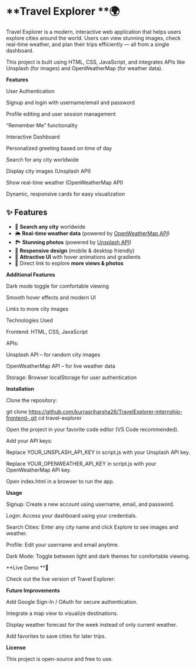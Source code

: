 # **Travel Explorer **🌍

Travel Explorer is a modern, interactive web application that helps users explore cities around the world. Users can view stunning images, check real-time weather, and plan their trips efficiently — all from a single dashboard.

This project is built using HTML, CSS, JavaScript, and integrates APIs like Unsplash (for images) and OpenWeatherMap (for weather data).

**Features**

User Authentication

Signup and login with username/email and password

Profile editing and user session management

“Remember Me” functionality

Interactive Dashboard

Personalized greeting based on time of day

Search for any city worldwide

Display city images (Unsplash API)

Show real-time weather (OpenWeatherMap API)

Dynamic, responsive cards for easy visualization
## ✨ Features
- 🔎 **Search any city** worldwide
- 🌦️ **Real-time weather data** (powered by [OpenWeatherMap API](https://openweathermap.org/))
- 🏞️ **Stunning photos** (powered by [Unsplash API](https://unsplash.com/developers))
- 📱 **Responsive design** (mobile & desktop friendly)
- 🎨 **Attractive UI** with hover animations and gradients
- 📌 Direct link to explore **more views & photos**

**Additional Features**

Dark mode toggle for comfortable viewing

Smooth hover effects and modern UI

Links to more city images

Technologies Used

Frontend: HTML, CSS, JavaScript

APIs:

Unsplash API
 – for random city images

OpenWeatherMap API
 – for live weather data

Storage: Browser localStorage for user authentication

**Installation**

Clone the repository:

git clone https://github.com/kurrasriharsha26/TravelExplorer-internship-frontend-.git
cd travel-explorer


Open the project in your favorite code editor (VS Code recommended).

Add your API keys:

Replace YOUR_UNSPLASH_API_KEY in script.js with your Unsplash API key.

Replace YOUR_OPENWEATHER_API_KEY in script.js with your OpenWeatherMap API key.

Open index.html in a browser to run the app.

**Usage**

Signup: Create a new account using username, email, and password.

Login: Access your dashboard using your credentials.

Search Cities: Enter any city name and click Explore to see images and weather.

Profile: Edit your username and email anytime.

Dark Mode: Toggle between light and dark themes for comfortable viewing.

**Live Demo **🚀

Check out the live version of Travel Explorer:


**Future Improvements**

Add Google Sign-In / OAuth for secure authentication.

Integrate a map view to visualize destinations.

Display weather forecast for the week instead of only current weather.

Add favorites to save cities for later trips.

**License**

This project is open-source and free to use.
